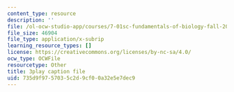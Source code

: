 ```yaml
---
content_type: resource
description: ''
file: /ol-ocw-studio-app/courses/7-01sc-fundamentals-of-biology-fall-2011/735d9f9757035c2d9cf00a32e5e7dec9_o_1dTvszV4Y.vtt
file_size: 46904
file_type: application/x-subrip
learning_resource_types: []
license: https://creativecommons.org/licenses/by-nc-sa/4.0/
ocw_type: OCWFile
resourcetype: Other
title: 3play caption file
uid: 735d9f97-5703-5c2d-9cf0-0a32e5e7dec9
---
```

